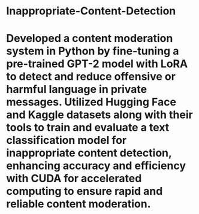 # Inappropriate-Content-Detection

# Developed a content moderation system in Python by fine-tuning a pre-trained GPT-2 model with LoRA to detect and reduce offensive or harmful language in private messages. Utilized Hugging Face and Kaggle datasets along with their tools to train and evaluate a text classification model for inappropriate content detection, enhancing accuracy and efficiency with CUDA for accelerated computing to ensure rapid and reliable content moderation.
